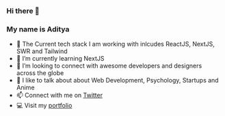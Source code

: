 ### Hi there 👋
### My name is Aditya

- 🔭 The Current tech stack I am working with inlcudes ReactJS, NextJS, SWR and Tailwind
- 🌱 I’m currently learning NextJS
- 🥂 I’m looking to connect with awesome developers and designers across the globe
- 💬 I like to talk about about Web Development, Psychology, Startups and Anime
- 📫 Connect with me on [Twitter](https://twitter.com/ExplorerAadi)
- 💻 Visit my [portfolio](https://exploreraadi.com)

